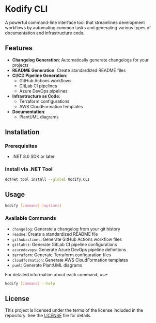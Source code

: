 # Kodify CLI

A powerful command-line interface tool that streamlines development workflows by automating common tasks and generating various types of documentation and infrastructure code.

## Features

- **Changelog Generation**: Automatically generate changelogs for your projects
- **README Generation**: Create standardized README files
- **CI/CD Pipeline Generation**:
  - GitHub Actions workflows
  - GitLab CI pipelines
  - Azure DevOps pipelines
- **Infrastructure as Code**:
  - Terraform configurations
  - AWS CloudFormation templates
- **Documentation**:
  - PlantUML diagrams

## Installation

### Prerequisites

- .NET 8.0 SDK or later

### Install via .NET Tool

```bash
dotnet tool install --global Kodify.CLI
```

## Usage

```bash
kodify [command] [options]
```

### Available Commands

- `changelog`: Generate a changelog from your git history
- `readme`: Create a standardized README file
- `githubactions`: Generate GitHub Actions workflow files
- `gitlabci`: Generate GitLab CI pipeline configurations
- `azuredevops`: Generate Azure DevOps pipeline definitions
- `terraform`: Generate Terraform configuration files
- `cloudformation`: Generate AWS CloudFormation templates
- `puml`: Generate PlantUML diagrams

For detailed information about each command, use:

```bash
kodify [command] --help
```

## License

This project is licensed under the terms of the license included in the repository. See the [LICENSE](LICENSE) file for details.

